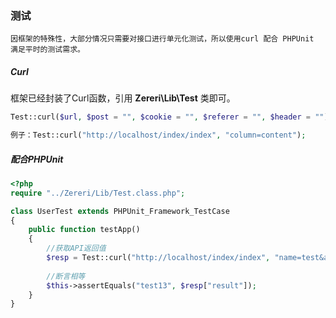 ### 测试

``` 
因框架的特殊性，大部分情况只需要对接口进行单元化测试，所以使用curl 配合 PHPUnit 满足平时的测试需求。
```



##### Curl

框架已经封装了Curl函数，引用 **Zereri\Lib\Test** 类即可。

``` php
Test::curl($url, $post = "", $cookie = "", $referer = "", $header = "");

例子：Test::curl("http://localhost/index/index", "column=content");
```



##### 配合PHPUnit

``` php
<?php
require "../Zereri/Lib/Test.class.php";

class UserTest extends PHPUnit_Framework_TestCase
{
	public function testApp()
    {
    	//获取API返回值
    	$resp = Test::curl("http://localhost/index/index", "name=test&age=13");
        
        //断言相等
        $this->assertEquals("test13", $resp["result"]);
    }
}
```